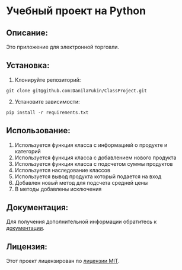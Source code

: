 # Учебный проект на Python

## Описание:

Это приложение для электронной торговли.

## Установка:

1. Клонируйте репозиторий:

```
git clone git@github.com:DanilaYukin/ClassProject.git
```

2. Установите зависимости:

```
pip install -r requirements.txt
```

## Использование:

1. Используется функция класса с информацией о продукте и категорий 
2. Используется функция класса с добавлением нового продукта 
3. Используется функция класса с подсчетом суммы продуктов
4. Используется наследование классов 
5. Используется вывод продукта который подается на вход
6. Добавлен новый метод для подсчета средней цены 
7. В методы добавлены исключения 

## Документация:

Для получения дополнительной информации обратитесь к [документации](docs/README.md).

## Лицензия:

Этот проект лицензирован по [лицензии MIT](LICENSE).